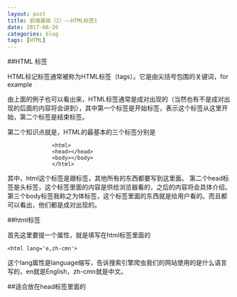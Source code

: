 ```yaml
---
layout: post
title: 前端基础（2）——HTML标签1
date: 2017-06-26
categories: blog
tags: [HTML]
---
```


##HTML 标签

HTML标记标签通常被称为HTML标签（tags）。它是由尖括号包围的关键词，for example
>
  <div></div>

由上面的例子也可以看出来，HTML标签通常是成对出现的（当然也有不是成对出现的后面的内容将会讲到），其中第一个标签是开始标签，表示这个标签从这里开始，第二个标签是结束标签。

第二个知识点就是，HTML的最基本的三个标签分别是

                  <html>
                  <head></head>
                  <body></body>
                  </html>

其中，html这个标签是跟标签，其他所有的东西都要写到这里面。
第二个head标签是头标签，这个标签里面的内容是供给浏览器看的，之后的内容将会具体介绍。
第三个body标签我称之为体标签，这个标签里面的东西就是给用户看的。而且都可以看出，他们都是成对出现的。

##html标签 
 
首先这里要提一个属性，就是填写在html标签里面的

    <html lang='e,zh-cmn'>

这个lang属性是language缩写，告诉搜索引擎爬虫我们的网站使用的是什么语言写的，en就是English，zh-cmn就是中文。


##适合放在head标签里面的<title>标签，<meta>标签 

毋庸置疑，所有的标签都是放在html标签里面，但是那些应该放在head里面供给浏览器看，哪些又应该放在head标签里面供给用户看呢？接下来就给大家讲一讲；

关于title标签，写法是这样的
 >
                  <title>网页的名称呢</title>
 
这个标签可以设定你的网站的名称，

    <meta>标签，在讲这个标签的时候，需要给大家来个例子
 
 在body标签我们写这样的代码
 
 >
            <body>
                          hahaha
                          哈哈哈
            </body>
            
 >      
                   
然后我们打开这个网页，网页结果显示的是这样的：“hahahahah 鍝堝搱鍝� ” ，意思就是，浏览器可以正确识别出hahaha，但是却不能正常识别出中文。（作为中国人，我表示不满），那怎样才能正确显示呢？

这时候meta标签就上场了。 meta标签代表功能，这个标签跟以往的标签明显的区别就是，它是单标签，其中有个属性-属性值：charset=“utf-8”，告诉浏览器，这里你需要用多国语言来进行识别，这时候，就可以正确显示出中文啦。 着了额外说一下，charset属性还有其他的属性值：gbk2313，表示中文简体字符，big5表示中文繁体字符，gbk也是一种字符编码，向下兼容gbk2312，向上支持ISO 10646.1国际标准，这个大家了解就行，面试最多就问道gbk就差不多了，简单理解就是gbk是gbk2312的高级版，识别的内容更多。

这里有两种写法第一种就是：
 
        <meta charset='utf-8'>


第二种写法就是:

    <  meta http-equiv="content-Type"content="text/html;charset=utf-8">
   

这两种方法其实都可以，但是我更喜欢第一种，方便嘛。

其实meta还有很多属性，例如可以利用window-target这个属性来设定窗口，利用set-cooki来进行cookie的设定都是可以的。

OK那么今天的干活就先写到这里啦。

嘿嘿 。。。别着急，给你一些必备的专业素养喔。

##浏览器

大家都知道，我们上网要用浏览器，那么你对浏览器有什么了解呢？ 作为IT工程师，关于浏览器的各种知识肯定是一个重要的素养体现，特别是在前端工程师做兼容的时候，对浏览器的各种参数更是要了解的一清二楚。 今天就给大家来个简短的介绍吧。

主流浏览器必须要有强大的市场份额，重要的是，要有自己的内核（核心）

目前来说世界主流浏览器有:

IE：微软皇家御用浏览器（现在新增一个哥们edge）， 内核 ：trident

Chrome：谷歌亲儿子，内核：blink/webkit

Firefox：火狐浏览器，上机考试听说过，就用的它。。。还有谷歌，内核：gecko

Opera：欧朋浏览器，兼容性超级好，内核：presto

Safari：苹果公司的浏览器，内核：webkit

这里做一下解释 ，以前chrome和Apple一起开发的内核webkit，后来谷歌单独开发了一个blink，所以chorme内核写了两个。
 
 OK，那么今天的复习就先到这里吧，看到这，就留言吧，谢谢^\/^
 
 
 
 

